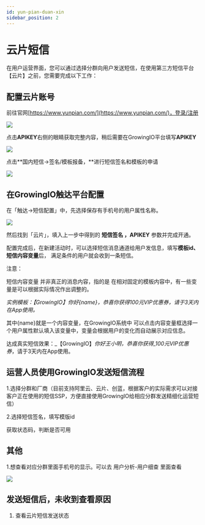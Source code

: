 ```yaml
---
id: yun-pian-duan-xin
sidebar_position: 2
---
```


# 云片短信

在用户运营界面，您可以通过选择分群向用户发送短信，在使用第三方短信平台【云片】之前，您需要完成以下工作：


## 配置云片账号[](#1-pei-zhi-yun-pian-zhang-hao)

前往官网[https://www.yunpian.com/](https://www.yunpian.com/)，登录/注册

![](https://gblobscdn.gitbook.com/assets%2F-Lpwgem-x8KzhBglybzw%2F-LyTFomO_5hIJwu128bt%2F-LyWyymDXD2aIe3FEhBH%2F%E4%BA%91%E7%89%871.png?alt=media&token=13d33aeb-a280-4928-a29a-294efe9b5f68)

点击**APIKEY**右侧的眼睛获取完整内容，稍后需要在GrowingIO平台填写**APIKEY**

![](https://gblobscdn.gitbook.com/assets%2F-Lpwgem-x8KzhBglybzw%2F-LyWz3j1BYCn3hYO5y6x%2F-LyWz7-f4Vob4cC3d-ql%2F%E4%BA%91%E7%89%872.png?alt=media&token=4788ddda-ec39-4512-9d3d-4c17cf87bafd)

点击**国内短信->签名/模板报备，**进行短信签名和模板的申请

![](https://gblobscdn.gitbook.com/assets%2F-Lpwgem-x8KzhBglybzw%2F-LyWz3j1BYCn3hYO5y6x%2F-LyWzCpe4vh732BIXy0b%2F%E4%BA%91%E7%89%873.png?alt=media&token=c03b9128-3393-4e6f-9466-62d594eec0cb)


## 在GrowingIO触达平台配置[](#2-zai-gio-chu-da-ping-tai-pei-zhi)

在「触达->短信配置」中，先选择保存有手机号的用户属性名称。

![](https://gblobscdn.gitbook.com/assets%2F-Lpwgem-x8KzhBglybzw%2F-LyX4gha-vc4hUiZahrp%2F-LyX4vB-wrzig73HNI6X%2F%E4%BA%91%E7%89%874.png?alt=media&token=cd856d53-0ef4-4175-8c24-6e60a2480928)

然后找到「云片」，填入上一步中得到的 **短信签名 ，APIKEY** 参数并完成开通。

配置完成后，在新建活动时，可以选择短信消息通道给用户发信息，填写**模板id、短信内容变量**后， 满足条件的用户就会收到一条短信。

注意：

短信内容变量 并非真正的消息内容，指的是 在相对固定的模板内容中，有一些变量是可以根据实际情况作出调整的。

_实例模板：【GrowingIO】你好{name}，恭喜你获得100元VIP优惠券，请于3天内在App使用。_

其中{name}就是一个内容变量，在GrowingIO系统中 可以点击内容变量框选择一个用户属性默认填入该变量中，变量会根据用户的变化而自动展示对应信息。

达成真实短信效果：_【GrowingIO】_你好王小明，恭喜你获得_100元VIP优惠券_，请于3天内在App使用。


## 运营人员使用GrowingIO发送短信流程[](#3-yun-ying-ren-yuan-shi-yong-gio-fa-song-duan-xin-liu-cheng)

1.选择分群和厂商（目前支持阿里云、云片、创蓝，根据客户的实际需求可以对接客户正在使用的短信SSP，方便直接使用GrowingIO给相应分群发送精细化运营短信）

2.选择短信签名，填写模版id

获取状态码，判断是否可用


## 其他[](#qi-ta)

1.想查看对应分群里面手机号的显示。可以去 用户分析-用户细查 里面查看

![](https://gblobscdn.gitbook.com/assets%2F-Lpwgem-x8KzhBglybzw%2F-LyWz3j1BYCn3hYO5y6x%2F-LyWzQyl3JHSLeXkX5NC%2F12.png?alt=media&token=4e115617-9b89-4ab7-99c4-6f930ef03632)

## **发送短信后，未收到查看原因**[](#4-fa-song-duan-xin-hou-wei-shou-dao-cha-kan-yuan-yin)

1. 查看云片短信发送状态
